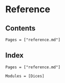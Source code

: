 # Reference

## Contents

```@contents
Pages = ["reference.md"]
```

## Index

```@index
Pages = ["reference.md"]
```

```@autodocs
Modules = [Dices]
```